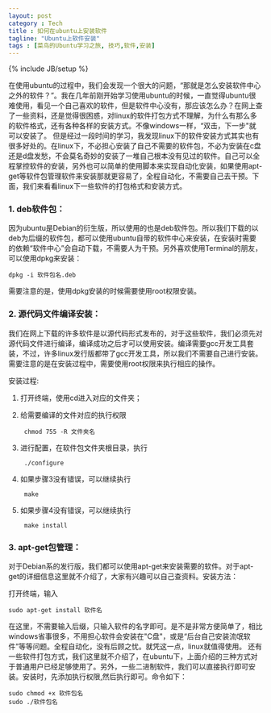 ```yaml
---
layout: post
category : Tech
title : 如何在ubuntu上安装软件
tagline: "Ubuntu上软件安装"
tags : [菜鸟的Ubuntu学习之旅, 技巧,软件,安装]
---
```

{% include JB/setup %}


在使用ubuntu的过程中，我们会发现一个很大的问题，“那就是怎么安装软件中心之外的软件？”。我在几年前刚开始学习使用ubuntu的时候，一直觉得ubuntu很难使用，看见一个自己喜欢的软件，但是软件中心没有，那应该怎么办？在网上查了一些资料，还是觉得很困惑，对linux的软件打包方式不理解，为什么有那么多的软件格式，还有各种各样的安装方式。不像windows一样，“双击，下一步"就可以安装了。
但是经过一段时间的学习，我发现linux下的软件安装方式其实也有很多好处的。在linux下，不必担心安装了自己不需要的软件包，不必为安装在c盘还是d盘发愁，不会莫名奇妙的安装了一堆自己根本没有见过的软件。自己可以全程掌控软件的安装，另外也可以简单的使用脚本来实现自动化安装，如果使用apt-get等软件包管理软件来安装那就更容易了，全程自动化，不需要自己去干预。下面，我们来看看linux下一些软件的打包格式和安装方式。

### 1. deb软件包：
因为ubuntu是Debian的衍生版，所以使用的也是deb软件包。所以我们下载的以deb为后缀的软件包，都可以使用ubuntu自带的软件中心来安装，在安装时需要的依赖“软件中心”会自动下载，不需要人为干预。另外喜欢使用Terminal的朋友，可以使用dpkg来安装：

	dpkg -i 软件包名.deb

需要注意的是，使用dpkg安装的时候需要使用root权限安装。

### 2. 源代码文件编译安装：

我们在网上下载的许多软件是以源代码形式发布的，对于这些软件，我们必须先对源代码文件进行编译，编译成功之后才可以使用安装。编译需要gcc开发工具套装，不过，许多linux发行版都带了gcc开发工具，所以我们不需要自己进行安装。需要注意的是在安装过程中，需要使用root权限来执行相应的操作。

安装过程:

1. 打开终端，使用cd进入对应的文件夹；
2. 给需要编译的文件对应的执行权限

		chmod 755 -R 文件夹名

3. 进行配置，在软件包文件夹根目录，执行

		./configure

4. 如果步骤3没有错误，可以继续执行

		make

5. 如果步骤4没有错误，可以继续执行

		make install

### 3. apt-get包管理：

对于Debian系的发行版，我们都可以使用apt-get来安装需要的软件。对于apt-get的详细信息这里就不介绍了，大家有兴趣可以自己查资料。安装方法：

打开终端，输入

	sudo apt-get install 软件名

在这里，不需要输入后缀，只输入软件的名字即可。是不是非常方便简单了，相比windows省事很多，不用担心软件会安装在"C盘"，或是“后台自己安装流氓软件”等等问题。全程自动化，没有后顾之忧。就凭这一点，linux就值得使用。
还有一些软件打包方式，我们这里就不介绍了，在ubuntu下，上面介绍的三种方式对于普通用户已经足够使用了。另外，一些二进制软件，我们可以直接执行即可安装。安装时，先添加执行权限,然后执行即可。命令如下：

    sudo chmod +x 软件包名
    sudo ./软件包名
